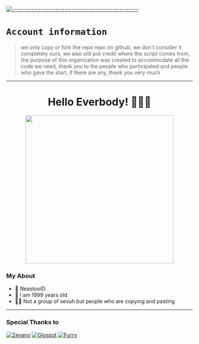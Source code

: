 [![-----------------------------------------------------](https://raw.githubusercontent.com/andreasbm/readme/master/assets/lines/colored.png)](#table-of-contents)

# `Account information`
> we only copy or fork the repo repo on github, we don't consider it completely ours, we also still put credit where the script comes from, the purpose of this organization was created to accommodate all the code we need, thank you to the people who participated and people who gave the start, if there are any, thank you very much 

---------

<h1 align="center">Hello Everbody! 🗿👌🏻</h1>
<p align="center">
  <img src="https://media.tenor.com/609sc-UxciwAAAAC/dancing-oshi-no-ko.gif" width=400 />
</p>

### My About
- 👤 NeastooID
- 💌 I am 1999 years old 
- 👨‍💻 Not a group of sevuh but people who are copying and pasting 

------

### Special Thanks to

[![Zevano](https://github.com/zevanoo.png?size=100)](https://github.com/zevanoo)
[![Glospot](https://github.com/glospotnew.png?size=100)](https://github.com/glospotnew)
[![Furry](https://github.com/TukangM.png?size=100)](https://github.com/TukangM)
